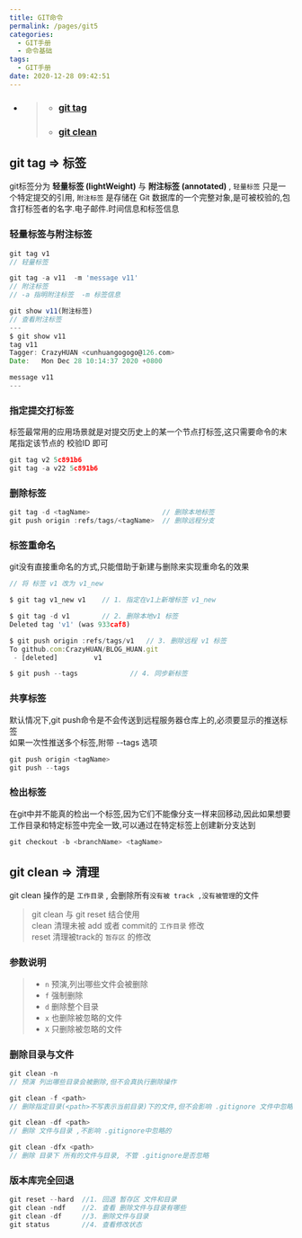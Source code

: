 ```yaml
---
title: GIT命令
permalink: /pages/git5
categories: 
  - GIT手册
  - 命令基础
tags: 
  - GIT手册
date: 2020-12-28 09:42:51
---
```


  - 
    > - ### [git tag ](#git-tag-标签)
    > - ### [git clean ](#git-clean-清理) 

## git tag => 标签

 git标签分为 **轻量标签 (lightWeight)** 与 **附注标签 (annotated)** , `轻量标签` 只是一个特定提交的引用, `附注标签` 是存储在 Git 数据库的一个完整对象,是可被校验的,包含打标签者的名字.电子邮件.时间信息和标签信息

### 轻量标签与附注标签
``` js
git tag v1                        
// 轻量标签  

git tag -a v11  -m 'message v11'  
// 附注标签   
// -a 指明附注标签  -m 标签信息 

git show v11(附注标签)
// 查看附注标签
---
$ git show v11
tag v11
Tagger: CrazyHUAN <cunhuangogogo@126.com>
Date:   Mon Dec 28 10:14:37 2020 +0800

message v11
---

```

### 指定提交打标签  

标签最常用的应用场景就是对提交历史上的某一个节点打标签,这只需要命令的末尾指定该节点的 校验ID 即可

``` js
git tag v2 5c891b6
git tag -a v22 5c891b6
```

### 删除标签
``` js
git tag -d <tagName>                  // 删除本地标签
git push origin :refs/tags/<tagName>  // 删除远程分支
```

### 标签重命名
git没有直接重命名的方式,只能借助于新建与删除来实现重命名的效果

``` js 
// 将 标签 v1 改为 v1_new

$ git tag v1_new v1    // 1. 指定在v1上新增标签 v1_new

$ git tag -d v1        // 2. 删除本地v1 标签
Deleted tag 'v1' (was 933caf8)

$ git push origin :refs/tags/v1   // 3. 删除远程 v1 标签
To github.com:CrazyHUAN/BLOG_HUAN.git
 - [deleted]         v1

$ git push --tags             // 4. 同步新标签
```

### 共享标签

默认情况下,git push命令是不会传送到远程服务器仓库上的,必须要显示的推送标签  
如果一次性推送多个标签,附带 --tags 选项
``` js  
git push origin <tagName> 
git push --tags
```

### 检出标签  
在git中并不能真的检出一个标签,因为它们不能像分支一样来回移动,因此如果想要工作目录和特定标签中完全一致,可以通过在特定标签上创建新分支达到
``` js
git checkout -b <branchName> <tagName> 
```

## git clean => 清理

git clean 操作的是 `工作目录` , 会删除所有`没有被 track ,没有被管理`的文件  

> git clean 与 git reset 结合使用  
> clean 清理未被 add 或者 commit的 `工作目录` 修改  
> reset 清理被track的 `暂存区` 的修改  

### 参数说明
  > - `n` 预演,列出哪些文件会被删除
  > - `f` 强制删除
  > - `d` 删除整个目录
  > - `x` 也删除被忽略的文件
  > - `X` 只删除被忽略的文件

### 删除目录与文件
``` js
git clean -n 
// 预演 列出哪些目录会被删除,但不会真执行删除操作

git clean -f <path>
// 删除指定目录(<path>不写表示当前目录)下的文件,但不会影响 .gitignore 文件中忽略的文件夹与目录

git clean -df <path>
// 删除 文件与目录 ,不影响 .gitignore中忽略的

git clean -dfx <path>
// 删除 目录下 所有的文件与目录, 不管 .gitignore是否忽略 

```
### 版本库完全回退
``` js
git reset --hard  //1. 回退 暂存区 文件和目录
git clean -ndf    //2. 查看 删除文件与目录有哪些 
git clean -df     //3. 删除文件与目录
git status        //4. 查看修改状态
```


